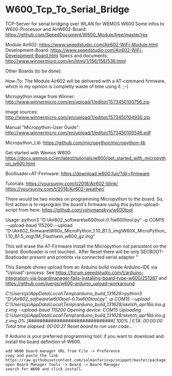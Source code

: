 # W600_Tcp_To_Serial_Bridge
TCP-Server for serial bridging over WLAN for WEMOS W600
Some infos to W600-Processor and AirW602-Board:
https://github.com/SeeedDocument/W600_Module/tree/master/res

Module Air602: https://www.seeedstudio.com/Air602-WiFi-Module.html
Development-Board: https://www.seeedstudio.com/Air602-WiFi-Development-Board.html
Specs and documents: http://www.winnermicro.com/en/html/1/156/158/536.html

Other Boards (to be done):

How-To:
The Module Air602 will be delivered with a AT-command firmware, which in my opinion is completly waste of time using it. ;-(

Micropython image from Winner:
http://www.winnermicro.com/en/upload/1/editor/1573450100756.zip

Image sources:
http://www.winnermicro.com/en/upload/1/editor/1573450104930.zip

Manual "Micropython-User Guide":
http://www.winnermicro.com/en/upload/1/editor/1573450100546.pdf

Micropython_Lib:
https://github.com/micropython/micropython-lib

Get started with Wemos W600:
https://docs.wemos.cc/en/latest/tutorials/w600/get_started_with_micropython_w600.html

Bootloader+AT-Firmware: https://download.w600.fun/?dir=firmware

Tutorials: https://yoursunny.com/t/2018/Air602-blink/
           https://yoursunny.com/t/2018/Air602-weather/


There would be two modes on programming Micropython to the board:
So, first action is to reprogram the board's firmware using this pyton-upload-script from here:
https://github.com/vshymanskyy/w600tool

Usage: 
python3 "D:\Air602\_software\w600tool-0.1\w600tool.py" -p COM15 --upload-baud 115200 --upload "D:\Air602\_firmware\W60x_MicroPython_1.10_B1.5_img\W60X_MicroPython_1.10_B1.5_img\1M_Flash\wm_w600_gz.img"

This will erase the AT-Firmware install the Micropython not persistent on the board.
Bootloader is not touched.. After Reset there will be only SECBOOT-Boatloader present and printints via connected 
serial adapter "

This Sample shows upload from an Arduino build inside Arduino-IDE via "Upload"-process:
See https://forum.seeedstudio.com/t/arduino-integration-via-boardmanager-fails-installing-board-type-w600/251387
and https://github.com/juergs/w600-arduino_upload-workaround

*C:\Users\js\AppData\Local\Temp\arduino_build_131628>python3 “D:\Air602_software\w600tool-0.1\w600tool.py” -p COM15 --upload C:\Users\js\AppData\Local\Temp\arduino_build_131628/sketch_apr16a.ino.gz.img --upload-baud 115200
Opening device: COM15
Uploading C:\Users\js\AppData\Local\Temp\arduino_build_131628/sketch_apr16a.ino.gz.img
0% [##############################] 100% | ETA: 00:00:00
Total time elapsed: 00:00:27
Reset board to run user code…*

If Arduino is your preferred programming tool:
if you want to download and install the board definition of W600.

    add W600 board manager URL from File -> Preference
    copy and paste the link https://raw.githubusercontent.com/salmanfarisvp/snippet/master/package_wmcom_index.json
    open Board Manager Tools -> Board -> Board Manager
    search for W600 and click install.
    
    




